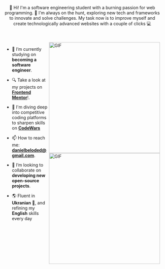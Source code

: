 <p align="center">
👋 Hi! I'm a software engineering student with a burning passion for web programming.  🐧 I'm always on the hunt, exploring new tech and frameworks to innovate and solve challenges. My task now is to improve myself and create technologically advanced websites with a couple of clicks 💻
</p>

##

<br>

<!--- Web illustrations by Storyset ( https://storyset.com/web ) --->
<img align="right" alt="GIF" src="https://user-images.githubusercontent.com/90595158/224520261-cac35362-4a70-4108-85c8-260ac8e0b0bd.svg#gh-dark-mode-only" width="360px"/>
<img align="right" alt="GIF" src="https://user-images.githubusercontent.com/90595158/224520109-e00b8f1e-08c9-4316-9920-ea4e88701a61.svg#gh-light-mode-only" width="360px"/>

- 🔭 I’m currently studying on **becoming a software engineer**.

- 🔍 Take a look at my projects on [**Frontend Mentor**](https://www.frontendmentor.io/profile/Daniel-Bilodid)!.

- 🌱 I'm diving deep into competitive coding platforms to sharpen skills on [**CodeWars**](https://www.codewars.com/users/Daniel%20Bilodid)

- 📫 How to reach me: **danielbeloded@gmail.com**.

- 👯 I’m looking to collaborate on **developing new open-source projects**.

- 🌎 Fluent in **Ukranian** 📖, and refining my **English** skills every day 


<br>
<br>
